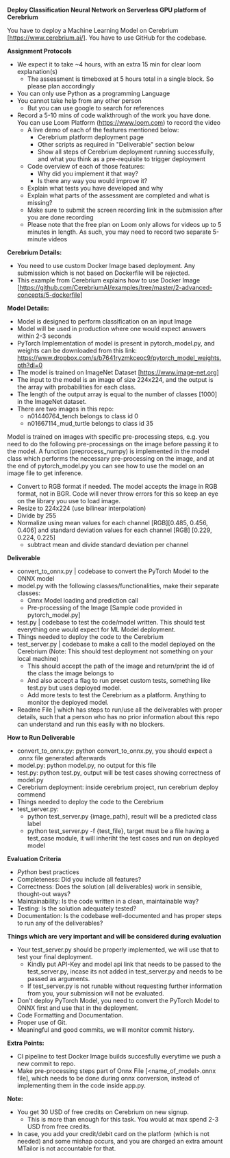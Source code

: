 **Deploy Classification Neural Network on Serverless GPU platform of Cerebrium**


You have to deploy a Machine Learning Model on Cerebrium [https://www.cerebrium.ai/].
You have to use GitHub for the codebase.

**Assignment Protocols**
- We expect it to take ~4 hours, with an extra 15 min for clear loom explanation(s)
    - The assessment is timeboxed at 5 hours total in a single block. So please plan accordingly
- You can only use Python as a programming Language
- You cannot take help from any other person
    - But you can use google to search for references
- Record a 5-10 mins of code walkthrough of the work you have done. You can use Loom Platform (https://www.loom.com) to record the video
    - A live demo of each of the features mentioned below:
        - Cerebrium platform deployment page
        - Other scripts as required in "Deliverable" section below
        - Show all steps of Cerebrium deployment running successfully, and what you think as a pre-requisite to trigger deployment
    - Code overview of each of those features:
        - Why did you implement it that way?
        - Is there any way you would improve it?
    - Explain what tests you have developed and why
    - Explain what parts of the assessment are completed and what is missing?
    - Make sure to submit the screen recording link in the submission after you are done recording
    - Please note that the free plan on Loom only allows for videos up to 5 minutes in length. As such, you may need to record two separate 5-minute videos

**Cerebrium Details:**
- You need to use custom Docker Image based deployment. Any submission which is not based on Dockerfile will be rejected.
- This example from Cerebrium explains how to use Docker Image [https://github.com/CerebriumAI/examples/tree/master/2-advanced-concepts/5-dockerfile]


**Model Details:**
- Model is designed to perform classification on an input Image
- Model will be used in production where one would expect answers within 2-3 seconds
- PyTorch Implementation of model is present in pytorch_model.py, and weights can be downloaded from this link: https://www.dropbox.com/s/b7641ryzmkceoc9/pytorch_model_weights.pth?dl=0
- The model is trained on ImageNet Dataset [https://www.image-net.org]
- The input to the model is an image of size 224x224, and the output is the array with probabilities for each class.
- The length of the output array is equal to the number of classes [1000] in the ImageNet dataset.
- There are two images in this repo:
    - n01440764_tench belongs to class id 0
    - n01667114_mud_turtle belongs to class id 35

Model is trained on images with specific pre-processing steps, e.g. you need to do the following pre-processings on the image before passing it to the model. A function (preprocess_numpy) is implemented in the model class which performs the necessary pre-processing on the image, and at the end of pytorch_model.py you can see how to use the model on an image file to get inference.
- Convert to RGB format if needed. The model accepts the image in RGB format, not in BGR. Code will never throw errors for this so keep an eye on the library you use to load image.
- Resize to 224x224 (use bilinear interpolation)
- Divide by 255
- Normalize using mean values for each channel [RGB][0.485, 0.456, 0.406] and standard deviation values for each channel [RGB] [0.229, 0.224, 0.225]
    - subtract mean and divide standard deviation per channel

**Deliverable**
- convert_to_onnx.py | codebase to convert the PyTorch Model to the ONNX model
- model.py with the following classes/functionalities, make their separate classes:
    - Onnx Model loading and prediction call
    - Pre-processing of the Image [Sample code provided in pytorch_model.py]
- test.py | codebase to test the code/model written. This should test everything one would expect for ML Model deployment.
- Things needed to deploy the code to the Cerebrium
- test_server.py | codebase to make a call to the model deployed on the Cerebrium (Note: This should test deployment not something on your local machine)
    - This should accept the path of the image and return/print the id of the class the image belongs to
    - And also accept a flag to run preset custom tests, something like test.py but uses deployed model.
    - Add more tests to test the Cerebrium as a platform. Anything to monitor the deployed model.
- Readme File | which has steps to run/use all the deliverables with proper details, such that a person who has no prior information about this repo can understand and run this easily with no blockers.

**How to Run Deliverable**
- convert_to_onnx.py: python convert_to_onnx.py, you should expect a .onnx file generated afterwards
- model.py: python model.py, no output for this file
- test.py: python test.py, output will be test cases showing correctness of model.py
- Cerebrium deployment: inside cerebrium project, run cerebrium deploy commend
- Things needed to deploy the code to the Cerebrium
- test_server.py:
    - python test_server.py {image_path}, result will be a predicted class label
    - python test_server.py -f {test_file}, target must be a file having a test_case module, it will inheriht the test cases and run on deployed model

**Evaluation Criteria**
 - *Python* best practices
 - Completeness: Did you include all features?
 - Correctness: Does the solution (all deliverables) work in sensible, thought-out ways?
 - Maintainability: Is the code written in a clean, maintainable way?
 - Testing: Is the solution adequately tested?
 - Documentation: Is the codebase well-documented and has proper steps to run any of the deliverables?

**Things which are very important and will be considered during evaluation**
- Your test_server.py should be properly implemented, we will use that to test your final deployment.
    - Kindly put API-Key and model api link that needs to be passed to the test_server.py, incase its not added in test_server.py and needs to be passed as arguments.
    - If test_server.py is not runable without requesting further information from you, your submission will not be evaluated.
- Don't deploy PyTorch Model, you need to convert the PyTorch Model to ONNX first and use that in the deployment.
- Code Formatting and Documentation.
- Proper use of Git.
- Meaningful and good commits, we will monitor commit history.

**Extra Points:**
- CI pipeline to test Docker Image builds succesfully everytime we push a new commit to repo.
- Make pre-processing steps part of Onnx File [<name_of_model>.onnx file], which needs to be done during onnx conversion, instead of implementing them in the code inside app.py.

**Note:**
- You get 30 USD of free credits on Cerebrium on new signup.
    - This is more than enough for this task. You would at max spend 2-3 USD from free credits.
- In case, you add your credit/debit card on the platform (which is not needed) and some mishap occurs, and you are charged an extra amount MTailor is not accountable for that.
